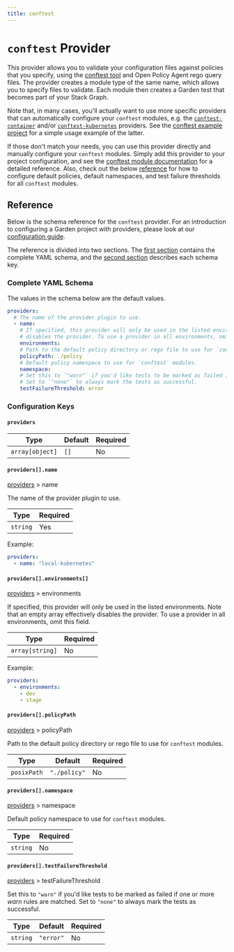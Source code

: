 ```yaml
---
title: conftest
---
```


# `conftest` Provider

This provider allows you to validate your configuration files against policies that you specify, using the
[conftest tool](https://github.com/instrumenta/conftest) and Open Policy Agent rego query files.
The provider creates a module type of the same name, which allows you to specify files to validate.
Each module then creates a Garden test that becomes part of your Stack Graph.

Note that, in many cases, you'll actually want to use more specific providers that can automatically configure your
`conftest` modules, e.g. the [`conftest-container`](./conftest-container.md) and/or
[`conftest-kubernetes`](./conftest-kubernetes.md) providers. See the
[conftest example project](https://github.com/garden-io/garden/tree/v0.11.3/examples/conftest) for a simple usage
example of the latter.

If those don't match your needs, you can use this provider directly and manually configure your `conftest`
modules. Simply add this provider to your project configuration, and see the
[conftest module documentation](../module-types/conftest.md) for a detailed reference. Also, check out the below
[reference](#reference) for how to configure default policies, default namespaces, and test failure thresholds for
all `conftest` modules.

## Reference

Below is the schema reference for the `conftest` provider. For an introduction to configuring a Garden project with providers, please look at our [configuration guide](../guides/configuration-files.md).

The reference is divided into two sections. The [first section](#complete-yaml-schema) contains the complete YAML schema, and the [second section](#configuration-keys) describes each schema key.

### Complete YAML Schema

The values in the schema below are the default values.

```yaml
providers:
  # The name of the provider plugin to use.
  - name:
    # If specified, this provider will only be used in the listed environments. Note that an empty array effectively
    # disables the provider. To use a provider in all environments, omit this field.
    environments:
    # Path to the default policy directory or rego file to use for `conftest` modules.
    policyPath: ./policy
    # Default policy namespace to use for `conftest` modules.
    namespace:
    # Set this to `"warn"` if you'd like tests to be marked as failed if one or more _warn_ rules are matched.
    # Set to `"none"` to always mark the tests as successful.
    testFailureThreshold: error
```
### Configuration Keys

#### `providers`

| Type            | Default | Required |
| --------------- | ------- | -------- |
| `array[object]` | `[]`    | No       |

#### `providers[].name`

[providers](#providers) > name

The name of the provider plugin to use.

| Type     | Required |
| -------- | -------- |
| `string` | Yes      |

Example:

```yaml
providers:
  - name: "local-kubernetes"
```

#### `providers[].environments[]`

[providers](#providers) > environments

If specified, this provider will only be used in the listed environments. Note that an empty array effectively disables the provider. To use a provider in all environments, omit this field.

| Type            | Required |
| --------------- | -------- |
| `array[string]` | No       |

Example:

```yaml
providers:
  - environments:
    - dev
    - stage
```

#### `providers[].policyPath`

[providers](#providers) > policyPath

Path to the default policy directory or rego file to use for `conftest` modules.

| Type        | Default      | Required |
| ----------- | ------------ | -------- |
| `posixPath` | `"./policy"` | No       |

#### `providers[].namespace`

[providers](#providers) > namespace

Default policy namespace to use for `conftest` modules.

| Type     | Required |
| -------- | -------- |
| `string` | No       |

#### `providers[].testFailureThreshold`

[providers](#providers) > testFailureThreshold

Set this to `"warn"` if you'd like tests to be marked as failed if one or more _warn_ rules are matched.
Set to `"none"` to always mark the tests as successful.

| Type     | Default   | Required |
| -------- | --------- | -------- |
| `string` | `"error"` | No       |

